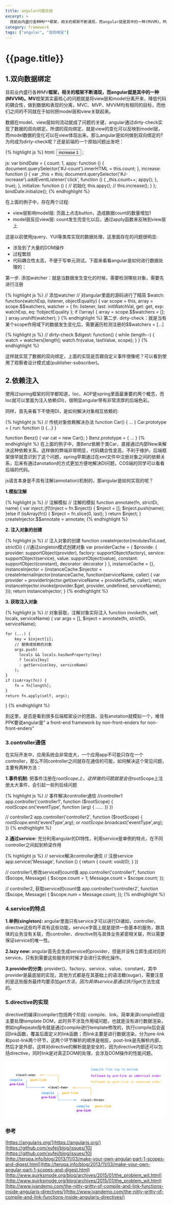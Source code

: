 ```yaml
---
title: angular问题总结
excerpt: >
  目前业内盛行各种MV**框架，相关的框架不断涌现，而angular就是其中的一种(MVVM)。MV**框架其实最核心的问题就是将view层和model分离开来，降低代码的耦合性，做到数据和表现的分离，MVC、MVP、MVVM均有相同的目标，而他们之间的不同就在于如何把model层和view关联起来。
category: framework
tags: ["angular", "双向绑定"]
---
```


# {{page.title}}

## 1.双向数据绑定

目前业内盛行各种MV**框架，相关的框架不断涌现，而angular就是其中的一种(MVVM)。MV**框架其实最核心的问题就是将view层和model分离开来，降低代码的耦合性，做到数据和表现的分离，MVC、MVP、MVVM均有相同的目标，而他们之间的不同就在于如何把model层和view关联起来。

数据在model、view层如何流动就成了问题的关键，angular通过dirty-check实现了数据的双向绑定。所谓的双向绑定，就是view的变化可以反映到model层，而model数据的变化可以在view体现出来。那么angular是如何做到双向绑定的?为何成为dirty-check呢？还是前端的一个原始问题出发吧：

{% highlight js %}
html:
<input type="button" value="increase 1" id="J-increase" />
<span id="J-count"></span>;

js:
    var bindDate = {
        count: 1,
        appy: function () {
            document.querySelector('#J-count').innerHTML = this.count;
        },
        increase: function () {
            var _this = this;
            document.querySelector('#J-increase').addEventListener('click', function () {
                _this.count++;
                appy();
            }, true);
        },
        initialize: function () {
            // 初始化
            this.appy();
            //
            this.increase();
        }
    };
    bindDate.initialize();
{% endhighlight %}

在上面的例子中，存在两个过程:

- view层影响model层: 页面上点击button，造成数据count的数量增加1
- model层反应view层: count发生完变化以后，通过apply函数来反映到view层上

这是以前使用jquery、YUI等类库实现的数据处理，这里面存在的问题很明显:

- 涉及到了大量的DOM操作
- 过程繁琐
- 代码耦合性太高，不便于写单元测试。下面来看看angular是如何进行数据处理的：

第一步. 添加watcher：就是当数据发生变化的时候，需要检测哪些对象，需要先进行注册

{% highlight js %}
// 添加watcher
// 对angular里面的源码进行了精简
$watch: function(watchExp, listener, objectEquality) {
    var scope = this,
        array = scope.$$watchers,
        watcher = {
            fn: listener,
            last: initWatchVal,
            get: get,
            exp: watchExp,
            eq: !!objectEquality
        };
    if (!array) {
        array = scope.$$watchers = [];
    }
    array.unshift(watcher);
}
{% endhighlight %}
第二步. dirty-check：就是当有某个scope作用域下的数据发生变化后，需要遍历检测注册的$$watchers = [...]

{% highlight js %}
// dirty-check
$digest: function() {
    while (length--) {
        watch = watchers[length];
        watch.fn(value, lastValue, scope);
    }
}
{% endhighlight %}

 这样就实现了数据的双向绑定，上面的实现是否跟自定义事件很像呢？可以看到使用了观察者设计模式或(publisher-subscriber)。

## 2.依赖注入

使用过spring框架的同学都知道，Ioc、AOP是spring里面最重要的两个概念，而Ioc就可以里面为注入依赖(DI)，很明显angular带有非常浓厚的后端色彩。

同样，首先来看下不使用DI，是如何解决对象相互依赖的:

{% highlight js %}
// 传统对象依赖解决办法
function Car() {
    ...
}
Car.prototype = {
    run: function () {...}
}

function Benz() {
    var cat = new Car();
}
Benz.prototype = {
    ...
}
{% endhighlight %}
在上面的例子中，类Benz依赖于类Car，直接通过内部New来解决这种依赖关系。这样做的弊端非常明显，代码耦合性变高，不利于维护。后端框架很早就意识到了这个问题，spring早期通过在xml文件中注册对象之间的依赖关系，后来有通过anotation的方式更加方便地解决DI问题，COS端的同学可以看看后端的代码。

js语言本身是不具有注解(annotation)机制的，那angular是如何实现的呢？

**1.模拟注解**

{% highlight js %}
// 注解模拟
// 注解的模拟
function annotate(fn, strictDi, name) {
    var $inject;
    if (!($inject = fn.$inject)) {
        $inject = [];
        $inject.push(name);
    }else if (isArray(fn)) {
        $inject = fn.slice(0, last);
    }
    return $inject;
}
createInjector.$$annotate = annotate;
{% endhighlight %}

**2. 注入对象的创建**

{% highlight js %}
// 注入对象的创建
function createInjector(modulesToLoad, strictDi) {
    //通过singleton模式创建对象
    var providerCache = {
        $provide: {
            provider: supportObject(provider),
            factory: supportObject(factory),
            service: supportObject(service),
            value: supportObject(value),
            constant: supportObject(constant),
            decorator: decorator
          }
      },
    instanceCache = {},
    instanceInjector = (instanceCache.$injector =
        createInternalInjector(instanceCache, function(serviceName, caller) {
            var provider = providerInjector.get(serviceName + providerSuffix, caller);
            return instanceInjector.invoke(provider.$get, provider, undefined, serviceName);
        }));
    return instanceInjector;
}
{% endhighlight %}

**3. 获取注入对象**

{% highlight js %}
// 对象获取，注解对象实际注入
function invoke(fn, self, locals, serviceName) {
    var args = [],
        $inject = annotate(fn, strictDi, serviceName);

    for (...) {
        key = $inject[i];
        // 替换成依赖的对象
        args.push(
          locals && locals.hasOwnProperty(key)
          ? locals[key]
          : getService(key, serviceName)
        );
    }
    if (isArray(fn)) {
        fn = fn[length];
    }
    return fn.apply(self, args);
}
{% endhighlight %}

到这里，是否是看到很多后端框架设计的思路，没有anotation就模拟一个，难怪PPK要说angular是" a front-end framework by non-front-enders for non-front-enders"

### 3.controller通信

在实际开发中，应用系统会非常庞大，一个应用app不可能只存在一个controller，那么不同controller之间就存在通信的可能，如何解决这个常见问题，主要有两种方法：

**1.事件机制:** 把事件注册在$rootScope上，这样做的问题就是会在$rootScope上注册太大事件，会引起一些列后续问题

{% highlight js %}
// 事件解决controller通信
//controller1
app.controller('controller1', function ($rootScope) {
    $rootScope.$on('eventType', function (arg) {
        ......
    })
})

// controller2
app.controller('controller2', function ($rootScope) {
    $rootScope.$emit('eventType',arg);
    or
    $rootScope.$broadcast('eventType',arg);
})
{% endhighlight %}

**2.通过service:** 充分利用angular的DI特性，利用service是单例的特点，在不同controller之间起到桥梁作用

{% highlight js %}
// service解决controller通信
// 注册service
app.service('Message', function () {
    return {
        count: void(0);
    }
})

// controller1,修改service的count值
app.controller('controller1', function ($scope, Message) {
    $scope.count = 1;
    Message.count = $scope.count;
});

// controller2, 获取service的count值
app.controller('controller2', function ($scope, Message) {
    $scope.num = Message.count;
});
{% endhighlight %}

### 4.service的特点

**1.单例(singleton):** angular里面只有service才可以进行DI诸如，controller、directive这些均不具有这些功能，service字面上就是提供一些基本的服务，跟具体的业务没有关联，而controller、directive则与具体业务紧密相关联，所以需要保证service的唯一性。

**2.lazy new:** angular首先会生成service的provider，但是并没有立即生成对应的service，只有到需要这些服务的时候才会进行实例化操作。

**3.provider的分类:** provider()、factory、service、value、constant，其中provider是最底层的实现，其他方式都是在其基础上的语法糖(sugar)，需要注意的是这些服务最终均要添加$get方法，因为具体service是通过执行$get方法生成的。

### 5.directive的实现

directive的编译(compiler)包括两个阶段: compile、link。简单来讲compile阶段主要处理template DOM，此时并不涉及作用域问题，也就是没有进行数据渲染，例如ngRepeate指令就是通过compile进行template修改的，执行compile后会返回link函数，覆盖后面定义的link函数；而link主要是进行数据渲染，分为pre-link和post-link两个环节，这两个环节解析的顺序是相反，post-link是先解析内部，然后才是外部，这样对directive的解析就是安全的，因为directive内部还可以包括directive，同时link是对真正DOM的处理，会涉及DOM操作的性能问题。

![](../img/angular/directive.png)

### 参考

[https://angularjs.org/](https://angularjs.org/)
[https://github.com/xufei/blog/issues/10](https://github.com/xufei/blog/issues/10)
[http://teropa.info/blog/2013/11/03/make-your-own-angular-part-1-scopes-and-digest.html](http://teropa.info/blog/2013/11/03/make-your-own-angular-part-1-scopes-and-digest.html)
[http://www.quirksmode.org/blog/archives/2015/01/the_problem_wit.html](http://www.quirksmode.org/blog/archives/2015/01/the_problem_wit.html)
[http://www.jvandemo.com/the-nitty-gritty-of-compile-and-link-functions-inside-angularjs-directives/](http://www.jvandemo.com/the-nitty-gritty-of-compile-and-link-functions-inside-angularjs-directives/)







